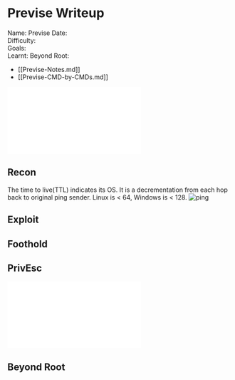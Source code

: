 # Previse Writeup

Name: Previse
Date:  
Difficulty:  
Goals:  
Learnt:
Beyond Root:

- [[Previse-Notes.md]]
- [[Previse-CMD-by-CMDs.md]]


![](Previse-map.excalidraw.md)

## Recon

The time to live(TTL) indicates its OS. It is a decrementation from each hop back to original ping sender. Linux is < 64, Windows is < 128.
![ping](Screenshots/ping.png)
	
## Exploit

## Foothold

## PrivEsc

![](Previse-map.excalidraw.md)

## Beyond Root


